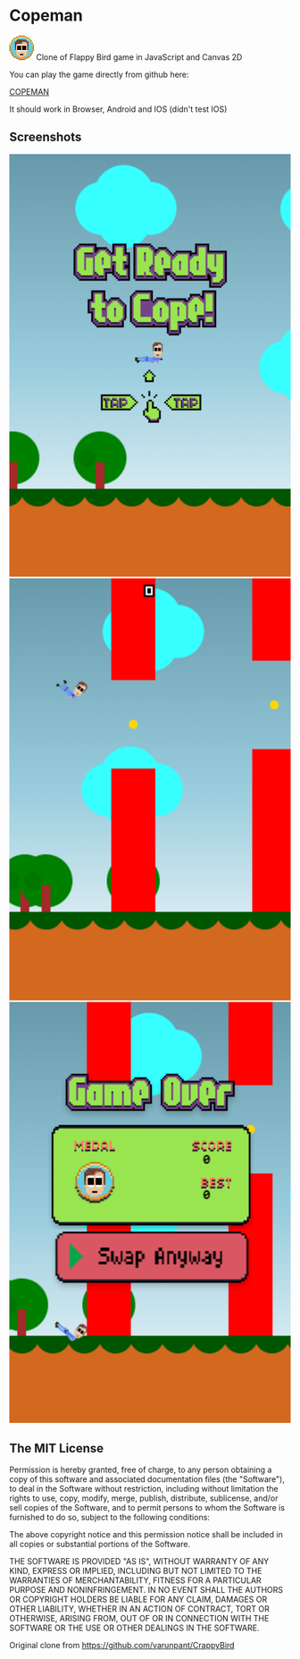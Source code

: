 # Copeman
![Copeman](https://github.com/4rtsy2wo/copeman/blob/main/img/medal_cope.png)
Clone of Flappy Bird game in JavaScript and Canvas 2D

You can play the game directly from github here: 

[COPEMAN](https://4rtsy2wo.github.io/copeman/)

It should work in Browser, Android and IOS (didn't test IOS)

## Screenshots
![Screenshot 1](https://github.com/4rtsy2wo/copeman/blob/main/SS/SS_copeman0.png)
![Screenshot 2](https://github.com/4rtsy2wo/copeman/blob/main/SS/SS_copeman1.png)
![Screenshot 3](https://github.com/4rtsy2wo/copeman/blob/main/SS/SS_copeman2.png)

The MIT License
----

Permission is hereby granted, free of charge, to any person obtaining a copy of this software and associated documentation files (the "Software"), to deal in the Software without restriction, including without limitation the rights to use, copy, modify, merge, publish, distribute, sublicense, and/or sell copies of the Software, and to permit persons to whom the Software is furnished to do so, subject to the following conditions:

The above copyright notice and this permission notice shall be included in all copies or substantial portions of the Software.

THE SOFTWARE IS PROVIDED "AS IS", WITHOUT WARRANTY OF ANY KIND, EXPRESS OR IMPLIED, INCLUDING BUT NOT LIMITED TO THE WARRANTIES OF MERCHANTABILITY, FITNESS FOR A PARTICULAR PURPOSE AND NONINFRINGEMENT. IN NO EVENT SHALL THE AUTHORS OR COPYRIGHT HOLDERS BE LIABLE FOR ANY CLAIM, DAMAGES OR OTHER LIABILITY, WHETHER IN AN ACTION OF CONTRACT, TORT OR OTHERWISE, ARISING FROM, OUT OF OR IN CONNECTION WITH THE SOFTWARE OR THE USE OR OTHER DEALINGS IN THE SOFTWARE.

Original clone from https://github.com/varunpant/CrappyBird
